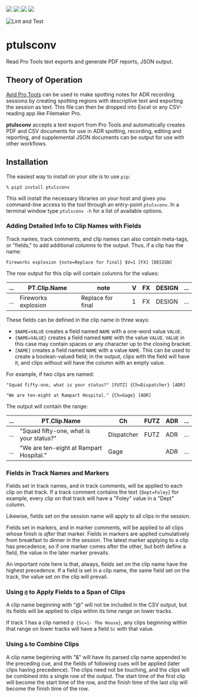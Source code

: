 ![](https://img.shields.io/github/license/iluvcapra/ptulsconv.svg)
![](https://img.shields.io/pypi/pyversions/ptulsconv.svg) 
[![](https://img.shields.io/pypi/v/ptulsconv.svg)][pypi]
![](https://img.shields.io/pypi/wheel/ptulsconv.svg)

![Lint and Test](https://github.com/iluvcapra/ptulsconv/actions/workflows/python-package.yml/badge.svg) 

[pypi]: https://pypi.org/project/ptulsconv/


# ptulsconv

Read Pro Tools text exports and generate PDF reports, JSON output.
 

## Theory of Operation

[Avid Pro Tools][avp] can be used to make spotting notes for ADR recording
sessions by creating spotting regions with descriptive text and exporting the
session as text. This file can then be dropped into Excel or any CSV-reading
app like Filemaker Pro.

**ptulsconv** accepts a text export from Pro Tools and automatically creates
PDF and CSV documents for use in ADR spotting, recording, editing and 
reporting, and supplemental JSON documents can be output for use with other
workflows.


[avp]: http://www.avid.com/pro-tools

## Installation

The easiest way to install on your site is to use `pip`:

    % pip3 install ptulsconv
    
This will install the necessary libraries on your host and gives you 
command-line access to the tool through an entry-point `ptulsconv`. In a 
terminal window type `ptulsconv -h` for a list of available options.

### Adding Detailed Info to Clip Names with Fields

Track names, track comments, and clip names can also contain meta-tags, or 
"fields," to add additional columns to the output. Thus, if a clip has the 
name:

`Fireworks explosion {note=Replace for final} $V=1 [FX] [DESIGN]`

The row output for this clip will contain columns for the values:

|...| PT.Clip.Name       | note              | V | FX | DESIGN | ... |
|---|--------------------|-------------------|---|----|--------|-----|
|...| Fireworks explosion| Replace for final | 1 | FX | DESIGN | ... |

These fields can be defined in the clip name in three ways:
* `$NAME=VALUE` creates a field named `NAME` with a one-word value `VALUE`.
* `{NAME=VALUE}` creates a field named `NAME` with the value `VALUE`. `VALUE` 
    in this case may contain spaces or any character up to the closing bracket.
* `[NAME]` creates a field named `NAME` with a value `NAME`. This can be used 
    to create a boolean-valued field; in the output, clips with the field will 
    have it, and clips without will have the column with an empty value.

For example, if two clips are named:

`"Squad fifty-one, what is your status?" [FUTZ] {Ch=Dispatcher} [ADR]`

`"We are ten-eight at Rampart Hospital." {Ch=Gage} [ADR]`

The output will contain the range:

|...| PT.Clip.Name| Ch | FUTZ | ADR | ...|
|---|------------|------|---|----|-----|
|...| "Squad fifty-one, what is your status?"| Dispatcher | FUTZ | ADR | ... |
|...| "We are ten-eight at Rampart Hospital."| Gage |  | ADR | ... |


### Fields in Track Names and Markers

Fields set in track names, and in track comments, will be applied to each clip 
on that track. If a track comment contains the text `{Dept=Foley}` for 
example, every clip on that track will have a "Foley" value in a "Dept" column.

Likewise, fields set on the session name will apply to all clips in the session.

Fields set in markers, and in marker comments, will be applied to all clips 
whose finish is *after* that marker. Fields in markers are applied cumulatively 
from breakfast to dinner in the session. The latest marker applying to a clip 
has precedence, so if one marker comes after the other, but both define a 
field, the value in the later marker prevails.

An important note here is that, always, fields set on the clip name have the 
highest precedence. If a field is set in a clip name, the same field set on the 
track, the value set on the clip will prevail.

### Using `@` to Apply Fields to a Span of Clips

A clip name beginning with "@" will not be included in the CSV output, but its 
fields will be applied to clips within its time range on lower tracks.

If track 1 has a clip named `@ {Sc=1- The House}`, any clips beginning within 
that range on lower tracks will have a field `Sc` with that value.

### Using `&` to Combine Clips

A clip name beginning with "&" will have its parsed clip name appended to the 
preceding cue, and the fields of following cues will be applied (later clips 
having precedence). The clips need not be touching, and the clips will be 
combined into a single row of the output. The start time of the first clip 
will become the start time of the row, and the finish time of the last clip 
will become the finish time of the row.

